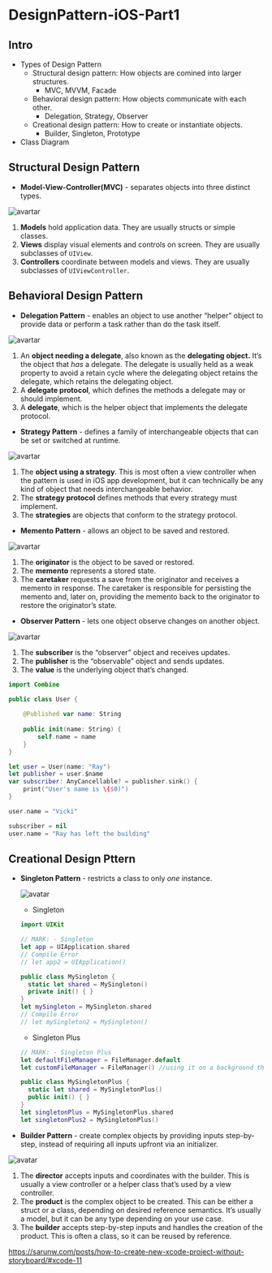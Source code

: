 # DesignPattern-iOS-Part1

## Intro

- Types of Design Pattern
  - Structural design pattern: How objects are comined into larger structures.
    - MVC, MVVM, Facade
  - Behavioral design pattern: How objects communicate with each other.
    - Delegation, Strategy, Observer
  - Creational design pattern: How to create or instantiate objects.
    - Builder, Singleton, Prototype
- Class Diagram

## Structural Design Pattern

- **Model-View-Controller(MVC)** - separates objects into three distinct types.

![avartar](https://assets.alexandria.raywenderlich.com/books/des/images/2f95e65151a4dc63665deb6a6c6ecd975c6bdec168447511d3352de081fae919/original.png)

1. **Models** hold application data. They are usually structs or simple classes.
2. **Views** display visual elements and controls on screen. They are usually subclasses of `UIView`.
3. **Controllers** coordinate between models and views. They are usually subclasses of `UIViewController`.











## Behavioral Design Pattern

- **Delegation Pattern** - enables an object to use another “helper” object to provide data or perform a task rather than do the task itself.

![avartar](https://assets.alexandria.raywenderlich.com/books/des/images/40fd4482df4d438b6f9ebc0b9d1d3c691ad8f2b54462104e6d443576a33de048/original.png)

1. An **object needing a delegate**, also known as the **delegating object.** It’s the object that *has* a delegate. The delegate is usually held as a weak property to avoid a retain cycle where the delegating object retains the delegate, which retains the delegating object.
2. A **delegate protocol**, which defines the methods a delegate may or should implement.
3. A **delegate**, which is the helper object that implements the delegate protocol.

- **Strategy Pattern** - defines a family of interchangeable objects that can be set or switched at runtime.

![avartar](https://assets.alexandria.raywenderlich.com/books/des/images/a9ba374ddb314c66e823a8864b1958071d4e374da480c36527bb252f24bc159e/original.png)

1. The **object using a strategy**. This is most often a view controller when the pattern is used in iOS app development, but it can technically be any kind of object that needs interchangeable behavior.
2. The **strategy protocol** defines methods that every strategy must implement.
3. The **strategies** are objects that conform to the strategy protocol.

- **Memento Pattern** - allows an object to be saved and restored.

![avartar](https://assets.alexandria.raywenderlich.com/books/des/images/c67c93d001662195b5307b4569defd6d0eda0b2d587b8409dfdd0117ba7facb7/original.png)

1. The **originator** is the object to be saved or restored.
2. The **memento** represents a stored state.
3. The **caretaker** requests a save from the originator and receives a memento in response. The caretaker is responsible for persisting the memento and, later on, providing the memento back to the originator to restore the originator’s state.

- **Observer Pattern** -  lets one object observe changes on another object.

![avartar](https://assets.alexandria.raywenderlich.com/books/des/images/4ac19e2deab6993c3237b02b14f55b1b87591e5f0873e94b311ac552237ee362/original.png)

1. The **subscriber** is the “observer” object and receives updates.
2. The **publisher** is the “observable” object and sends updates.
3. The **value** is the underlying object that’s changed.

```swift
import Combine

public class User {
    
    @Published var name: String
    
    public init(name: String) {
        self.name = name
    }
}

let user = User(name: "Ray")
let publisher = user.$name
var subscriber: AnyCancellable? = publisher.sink() {
    print("User's name is \($0)")
}

user.name = "Vicki"

subscriber = nil
user.name = "Ray has left the building"
```





## Creational Design Pttern

- **Singleton Pattern** - restricts a class to only *one* instance.

  ![avatar](https://assets.alexandria.raywenderlich.com/books/des/images/8cadecd3ed48f7fdda5ca8ca7628212c6e9573f2cccbd8ba6429e50b11de985f/original.png)

  - Singleton

  ```swift
  import UIKit
  
  // MARK: - Singleton
  let app = UIApplication.shared
  // Compile Error
  // let app2 = UIApplication() 
  
  public class MySingleton {
    static let shared = MySingleton()
    private init() { }
  }
  let mySingleton = MySingleton.shared
  // Compile Error
  // let mySingleton2 = MySingleton()
  ```

  - Singleton Plus

  ```swift
  // MARK: - Singleton Plus
  let defaultFileManager = FileManager.default
  let customFileManager = FileManager() //using it on a background thread
  
  public class MySingletonPlus {
    static let shared = MySingletonPlus()
    public init() { }
  }
  let singletonPlus = MySingletonPlus.shared
  let singletonPlus2 = MySingletonPlus()
  ```

- **Builder Pattern** -  create complex objects by providing inputs step-by-step, instead of requiring all inputs upfront via an initializer. 

![avatar](https://assets.alexandria.raywenderlich.com/books/des/images/06272e94624ac4835411d41e69a30f2399bddc2aeb82b0798152d5d489f909bb/original.png)

1. The **director** accepts inputs and coordinates with the builder. This is usually a view controller or a helper class that’s used by a view controller.
2. The **product** is the complex object to be created. This can be either a struct or a class, depending on desired reference semantics. It’s usually a model, but it can be any type depending on your use case.
3. The **builder** accepts step-by-step inputs and handles the creation of the product. This is often a class, so it can be reused by reference.


https://sarunw.com/posts/how-to-create-new-xcode-project-without-storyboard/#xcode-11







